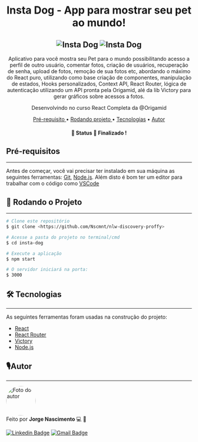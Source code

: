<h1 align="center">  Insta Dog - App para mostrar seu pet ao mundo! </h1>

<h2 align="center">
<img alt="Insta Dog" title="Dog" src="https://ik.imagekit.io/Nscmnt/CPT2110011321-1233x674_UvSzhKnE5.png" />
  <img alt="Insta Dog" title="Dog" src="https://ik.imagekit.io/Nscmnt/CPT2110011258-933x673_6sK_-F7NdN.png" />
</h2>

<p align="center">Aplicativo para você mostra seu Pet para o mundo possibilitando acesso a perfil de outro usuário, comentar fotos, criação de usuários, recuperação de senha, upload de fotos, remoção de sua fotos etc, abordando o máximo do React puro, utilizando como base criação de componentes, manipulação de estados, Hooks personalizados, Context API, React Router, lógica de autenticação utilizando um API pronta pela Origamid, alé da lib Victory para gerar gráficos sobre acessos a fotos.
</p><p align ="center"> Desenvolvindo no curso React Completa da @Origamid </p>

<p align = "center">
  <a href="#pre"> Pré-requisito </a> •
  <a href="#rodando"> Rodando projeto </a> •
  <a href="#tecnologia">Tecnologias</a> • 
  <a href="#autor"> Autor </a>
</p>

<h4 align="center"> 
	🚧 Status 🚀 Finalizado !
</h4>

<h2 id="pre"> Pré-requisitos </h2>

---

Antes de começar, você vai precisar ter instalado em sua máquina as seguintes ferramentas:
[Git](https://git-scm.com), [Node.js](https://nodejs.org/en/).
Além disto é bom ter um editor para trabalhar com o código como [VSCode](https://code.visualstudio.com/)

 <h2 id="rodando">🎲 Rodando o Projeto </h2>

---

```bash
# Clone este repositório
$ git clone <https://github.com/Nscmnt/nlw-discovery-proffy>

# Acesse a pasta do projeto no terminal/cmd
$ cd insta-dog

# Execute a aplicação
$ npm start

# O servidor iniciará na porta:
$ 3000
```

<h2 id="tecnologia">🛠 Tecnologias</h2>

---

As seguintes ferramentas foram usadas na construção do projeto:

- [React](https://pt-br.reactjs.org/)
- [React Router](https://reactrouter.com/web/guides/quick-start)
- [Victory](https://formidable.com/open-source/victory/docs/)
- [Node.js](https://nodejs.org/en/)

<h2 id="autor"> 🎙Autor</h2>

---

 <img  width="80px;" height="80px;" style="border-radius:50px;" src="https://ik.imagekit.io/Nscmnt/FB_IMG_1622085469855_rINd1uZxU.jpg?updatedAt=1625414704634"  alt="Foto do autor"/>
 <br />
Feito por <strong> Jorge Nascimento </strong> 💻 🚀

[![Linkedin Badge](https://img.shields.io/badge/-Jorge-blue?style=flat-square&logo=Linkedin&logoColor=white&link=https://www.linkedin.com/in/jorge-nascimento-a465511ab/)](https://www.linkedin.com/in/jorge-nascimento-a465511ab/)
[![Gmail Badge](https://img.shields.io/badge/-jorg3nascimento-c14438?style=flat-square&logo=Gmail&logoColor=white&link=mailto:nascimento.dev.io@gmail.com)](mailto:nascimento.dev.io@gmail.com)
